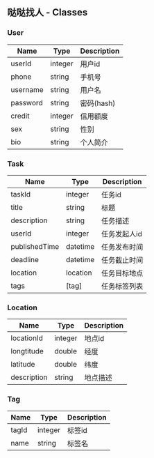 ## 哒哒找人 - Classes


### User

Name | Type | Description
---|---|---
userId | integer | 用户id
phone | string | 手机号
username | string | 用户名
password | string | 密码(hash)
credit | integer | 信用额度 
sex | string | 性别
bio | string | 个人简介



### Task
Name | Type | Description
---|---|---
taskId | integer | 任务id
title | string | 标题
description | string | 任务描述
userId | integer | 任务发起人id
publishedTime | datetime | 任务发布时间
deadline | datetime | 任务截止时间
location | location | 任务目标地点
tags | [tag] | 任务标签列表


### Location
Name | Type | Description
---|---|---
locationId | integer | 地点id
longtitude | double | 经度
latitude | double | 纬度
description | string | 地点描述


### Tag
Name | Type | Description
---|---|---
tagId | integer | 标签id
name | string | 标签名
